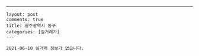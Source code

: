 ---
    layout: post
    comments: true
    title: 광주광역시 동구
    categories: [실거래가]
    ---

    2021-06-10 실거래 정보가 없습니다.

    